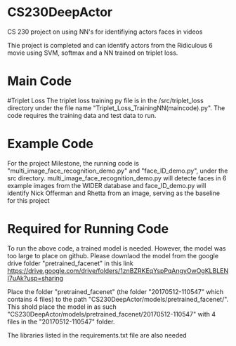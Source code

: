 # CS230DeepActor
CS 230 project on using NN's for identifiying actors faces in videos

Thie project is completed and can identify actors from the Ridiculous 6 movie using SVM, softmax and a NN trained on triplet loss.

# Main Code
  
  #Triplet Loss
  The triplet loss training py file is in the /src/triplet_loss directory under the file name "Triplet_Loss_TrainingNN(maincode).py".  The code requires the training data and test data to run.

# Example Code
For the project Milestone, the running code is "multi_image_face_recognition_demo.py" and "face_ID_demo.py", under the src directory.  multi_image_face_recognition_demo.py will detecte faces in 6 example images from the WIDER database and face_ID_demo.py will identify Nick Offerman and Rhetta from an image, serving as the baseline for this project


# Required for Running Code
To run the above code, a trained model is needed.  However, the model was too large to place on github.  Please downlaod the model from the google drive folder "pretrained_facenet" in this link https://drive.google.com/drive/folders/1znBZRKEqYspPqAngyOwOgKLBLENI7uAk?usp=sharing

Place the folder "pretrained_facenet" (the folder "20170512-110547" which contains 4 files) to the path "CS230DeepActor/models/pretrained_facenet/".  This shold place the model in as such "CS230DeepActor/models/pretrained_facenet/20170512-110547" with 4 files in the "20170512-110547" folder.

The libraries listed in the requirements.txt file are also needed
